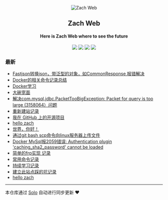 <p align="center"><img alt="Zach Web" src="https://img.hacpai.com/file/2019/09/ironman-e061e5f1.png"></p><h2 align="center">
Zach Web
</h2>

<h4 align="center">Here is Zach Web where to see the future</h4>
<p align="center"><a title="Zach Web" target="_blank" href="https://github.com/ZachNeverGiveup/solo-blog"><img src="https://img.shields.io/github/last-commit/ZachNeverGiveup/solo-blog.svg?style=flat-square&color=FF9900"></a>
<a title="GitHub repo size in bytes" target="_blank" href="https://github.com/ZachNeverGiveup/solo-blog"><img src="https://img.shields.io/github/repo-size/ZachNeverGiveup/solo-blog.svg?style=flat-square"></a>
<a title="Solo Version" target="_blank" href="https://github.com/b3log/solo/releases"><img src="https://img.shields.io/badge/solo-3.6.4-f1e05a.svg?style=flat-square&color=blueviolet"></a>
<a title="Hits" target="_blank" href="https://github.com/b3log/hits"><img src="https://hits.b3log.org/ZachNeverGiveup/solo-blog.svg"></a></p>

### 最新

* [Fastjson转换json，带泛型的对象，如CommonResponse<T>,报错解决](https://www.chinazach.com/articles/2019/10/11/1570784962461.html)
* [Docker的相关命令记录总结](https://www.chinazach.com/articles/2019/09/25/1569395219370.html)
* [Docker学习](https://www.chinazach.com/articles/2019/09/23/1569209369592.html)
* [大碗宽面](https://www.chinazach.com/articles/2019/09/21/1569067634363.html)
* [解决com.mysql.jdbc.PacketTooBigException: Packet for query is too large (3158064）问题](https://www.chinazach.com/articles/2019/09/16/1568636694880.html)
* [重新建站记录](https://www.chinazach.com/articles/2019/09/16/1568615402110.html)
* [我在 GitHub 上的开源项目](https://www.chinazach.com/my-github-repos)
* [hello zach](https://www.chinazach.com/articles/2019/09/16/1568606772425.html)
* [世界，你好！](https://www.chinazach.com/hello-solo)
* [通过git bash scp命令向linux服务器上传文件](https://www.chinazach.com/articles/2019/09/11/1568182658711.html)
* [Docker MySql报2059错误: Authentication plugin 'caching_sha2_password' cannot be loaded](https://www.chinazach.com/articles/2019/09/02/1567417464250.html)
* [简单的frp实现 记录](https://www.chinazach.com/articles/2019/09/02/1567413241983.html)
* [常用命令记录](https://www.chinazach.com/articles/2019/09/02/1567407279905.html)
* [持续学习记录](https://www.chinazach.com/articles/2019/09/02/1567396065329.html)
* [建立此站点踩的坑记录](https://www.chinazach.com/articles/2019/08/30/1567156731869.html)
* [hello zach](https://www.chinazach.com/articles/2019/08/30/1567155661571.html)



---

本仓库通过 [Solo](https://github.com/b3log/solo) 自动进行同步更新 ❤️ 